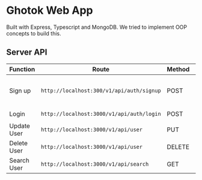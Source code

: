 # Ghotok Web App
Built with Express, Typescript and MongoDB. We tried to implement OOP concepts to build this.

## Server API
| Function | Route | Method | Payload |
| ---------|----------|----------|--- |
| Sign up | `http://localhost:300/v1/api/auth/signup` | POST | `{ "email", "username", "password", "contact_no", "gender" }` |
| Login | `http://localhost:3000/v1/api/auth/login` | POST | `{"email", "password"}` |
| Update User | `http://localhost:3000/v1/api/user` | PUT |
| Delete User | `http://localhost:3000/v1/api/user` | DELETE |
| Search User | `http://localhost:3000/v1/api/search` | GET |
